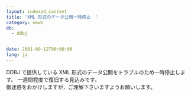 ```yaml
---
layout: indexed_content
title: 'XML 形式のデータ公開一時停止　'
category: news
db:
  - ddbj


date: 2001-09-12T00:00:00
lang: ja
---
```


DDBJ で提供している XML 形式のデータ公開をトラブルのため一時停止します。 一週間程度で復旧する見込みです。<br>御迷惑をおかけしますが，ご理解下さいますようお願いします。
